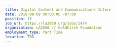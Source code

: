 ```yaml
---
title: Digital Content and Communications Intern
date: 2018-08-09 00:00:00 -07:00
position: 15
job_url: https://la2050.org/jobs/1474
organization: LA2050 // Goldhirsh Foundation
employment_type: Part Time
location: TBD
---
```


